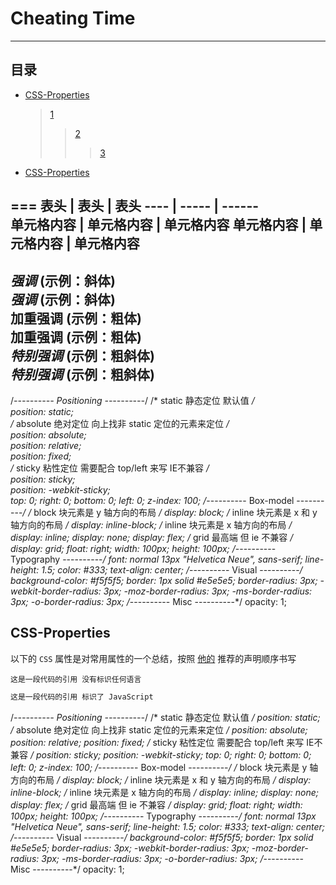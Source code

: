# Cheating Time
---
## 目录
* [CSS-Properties](#CSS-Properties)  
    >[1](#1)  
    >>[2](#2)  
    >>>[3](#3)  
* [CSS-Properties](#CSS-Properties)  


===
 表头  | 表头  | 表头
 ---- | ----- | ------  
 单元格内容  | 单元格内容 | 单元格内容 
 单元格内容  | 单元格内容 | 单元格内容  
---
*强调*  (示例：斜体)<br>
 _强调_  (示例：斜体)<br>
**加重强调**  (示例：粗体)<br>
 __加重强调__ (示例：粗体)<br>
***特别强调*** (示例：粗斜体)<br>
___特别强调___  (示例：粗斜体)<br>
---
/*---------- Positioning ----------*/
/* static 静态定位 默认值 */<br>
position: static;<br>
/* absolute 绝对定位 向上找非 static 定位的元素来定位 */<br>
position: absolute;<br>
position: relative;<br>
position: fixed;<br>
/* sticky 粘性定位 需要配合 top/left 来写 IE不兼容 */<br>
position: sticky;<br>
position: -webkit-sticky;<br>
top: 0;
right: 0;
bottom: 0;
left: 0;
z-index: 100;
/*---------- Box-model ----------*/
/* block 块元素是 y 轴方向的布局 */
display: block;
/* inline 块元素是 x 和 y 轴方向的布局 */
display: inline-block;
/* inline 块元素是 x 轴方向的布局 */
display: inline;
display: none;
display: flex;
/* grid 最高端 但 ie 不兼容 */
display: grid;
float: right;
width: 100px;
height: 100px;
/*---------- Typography ----------*/
font: normal 13px "Helvetica Neue", sans-serif;
line-height: 1.5;
color: #333;
text-align: center;
/*---------- Visual ----------*/
background-color: #f5f5f5;
border: 1px solid #e5e5e5;
border-radius: 3px;
-webkit-border-radius: 3px;
-moz-border-radius: 3px;
-ms-border-radius: 3px;
-o-border-radius: 3px;
/*---------- Misc ----------*/
opacity: 1;



## CSS-Properties
以下的 `CSS` 属性是对常用属性的一个总结，按照 [他的](https://codeguide.co/#css-declaration-order "悬停显示文本") 推荐的声明顺序书写
```
这是一段代码的引用 没有标识任何语言
```
```JavaScript
这是一段代码的引用 标识了 JavaScript
```

/*---------- Positioning ----------*/
/* static 静态定位 默认值 */
position: static;
/* absolute 绝对定位 向上找非 static 定位的元素来定位 */
position: absolute;
position: relative;
position: fixed;
/* sticky 粘性定位 需要配合 top/left 来写 IE不兼容 */
position: sticky;
position: -webkit-sticky;
top: 0;
right: 0;
bottom: 0;
left: 0;
z-index: 100;
/*---------- Box-model ----------*/
/* block 块元素是 y 轴方向的布局 */
display: block;
/* inline 块元素是 x 和 y 轴方向的布局 */
display: inline-block;
/* inline 块元素是 x 轴方向的布局 */
display: inline;
display: none;
display: flex;
/* grid 最高端 但 ie 不兼容 */
display: grid;
float: right;
width: 100px;
height: 100px;
/*---------- Typography ----------*/
font: normal 13px "Helvetica Neue", sans-serif;
line-height: 1.5;
color: #333;
text-align: center;
/*---------- Visual ----------*/
background-color: #f5f5f5;
border: 1px solid #e5e5e5;
border-radius: 3px;
-webkit-border-radius: 3px;
-moz-border-radius: 3px;
-ms-border-radius: 3px;
-o-border-radius: 3px;
/*---------- Misc ----------*/
opacity: 1;